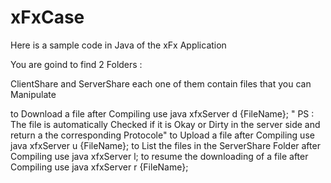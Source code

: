 # xFxCase
Here is a sample code in Java of the xFx Application

You are goind to find 2 Folders :

ClientShare and ServerShare each one of them contain files that you can Manipulate

to Download a file after Compiling use java xfxServer d {FileName};
" PS : The file is automatically Checked if it is Okay or Dirty in the server side and return a the corresponding Protocole"
to Upload a file after Compiling use java xfxServer u {FileName};
to List the files in the ServerShare Folder after Compiling use java xfxServer l;
to resume the downloading of a file after Compiling use java xfxServer r {FileName};


